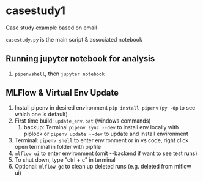 # casestudy1

Case study example based on email

`casestudy.py` is the main script & associated notebook

## Running jupyter notebook for analysis

1. `pipenvshell`, then `jupyter notebook`

## MLFlow & Virtual Env Update

1. Install pipenv in desired environment ` pip install pipenv ` (`py -0p` to see which one is default) 
1. First time build: `update_env.bat` (windows commands)
    1. backup:  Terminal `pipenv sync --dev` to install env locally with piplock or `pipenv update --dev` to update and install environment
1. Terminal: `pipenv shell` to enter environment or in vs code, right click open terminal in folder with pipfile
1. `mlflow ui` to enter environment (omit --backend if want to see test runs)
1. To shut down, type "ctrl + c" in terminal
1. Optional: `mlflow gc` to clean up deleted runs (e.g. deleted from mlflow ui)
